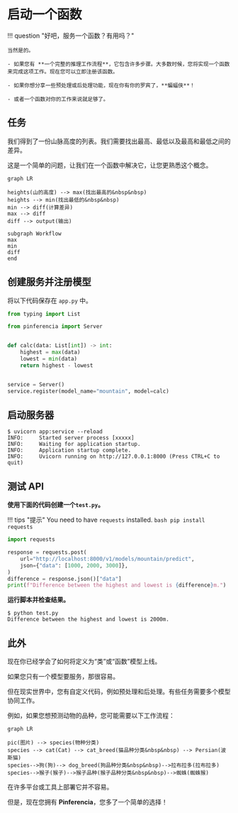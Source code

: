 # 启动一个函数

!!! question "好吧，服务一个函数？有用吗？"

    当然是的。

    - 如果您有 **一个完整的推理工作流程**，它包含许多步骤。大多数时候，您将实现一个函数来完成这项工作。现在您可以立即注册该函数。

    - 如果你想分享一些预处理或后处理功能，现在你有你的罗宾了，**蝙蝠侠**！

    - 或者一个函数对你的工作来说就足够了。

## 任务

我们得到了一份山脉高度的列表。我们需要找出最高、最低以及最高和最低之间的差异。

这是一个简单的问题，让我们在一个函数中解决它，让您更熟悉这个概念。

```mermaid
graph LR

heights(山的高度) --> max(找出最高的&nbsp&nbsp)
heights --> min(找出最低的&nbsp&nbsp)
min --> diff(计算差异)
max --> diff
diff --> output(输出)

subgraph Workflow
max
min
diff
end
```

## 创建服务并注册模型


将以下代码保存在 `app.py` 中。

```python title="app.py" linenums="1"
from typing import List

from pinferencia import Server


def calc(data: List[int]) -> int:
    highest = max(data)
    lowest = min(data)
    return highest - lowest


service = Server()
service.register(model_name="mountain", model=calc)

```

## 启动服务器

<div class="termy">

```console
$ uvicorn app:service --reload
INFO:     Started server process [xxxxx]
INFO:     Waiting for application startup.
INFO:     Application startup complete.
INFO:     Uvicorn running on http://127.0.0.1:8000 (Press CTRL+C to quit)
```

</div>

## 测试 API

**使用下面的代码创建一个`test.py`。**

!!! tips "提示"
    You need to have `requests` installed.
    ```bash
    pip install requests
    ```

```python title="test.py" linenums="1"
import requests

response = requests.post(
    url="http://localhost:8000/v1/models/mountain/predict",
    json={"data": [1000, 2000, 3000]},
)
difference = response.json()["data"]
print(f"Difference between the highest and lowest is {difference}m.")

```

**运行脚本并检查结果。**

<div class="termy">

```console
$ python test.py
Difference between the highest and lowest is 2000m.
```

</div>

## 此外

现在你已经学会了如何将定义为“类”或“函数”模型上线。

如果您只有一个模型要服务，那很容易。

但在现实世界中，您有自定义代码，例如预处理和后处理。有些任务需要多个模型协同工作。

例如，如果您想预测动物的品种，您可能需要以下工作流程：

```mermaid
graph LR

pic(图片) --> species(物种分类)
species --> cat(Cat) --> cat_breed(猫品种分类&nbsp&nbsp) --> Persian(波斯猫)
species-->狗(狗)--> dog_breed(狗品种分类&nbsp&nbsp)-->拉布拉多(拉布拉多)
species-->猴子(猴子)-->猴子品种(猴子品种分类&nbsp&nbsp)-->蜘蛛(蜘蛛猴)
```

在许多平台或工具上部署它并不容易。

但是，现在您拥有 **Pinferencia**，您多了一个简单的选择！
